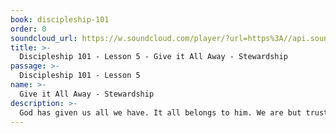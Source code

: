 ```yaml
---
book: discipleship-101
order: 0
soundcloud_url: https://w.soundcloud.com/player/?url=https%3A//api.soundcloud.com/tracks/
title: >-
  Discipleship 101 - Lesson 5 - Give it All Away - Stewardship
passage: >-
  Discipleship 101 - Lesson 5
name: >-
  Give it All Away - Stewardship
description: >-
  God has given us all we have. It all belongs to him. We are but trustees. How shall be use our resources for both our needs, the care of the church and sharing the "good news" of Jesus? From Luke 18, Pastor Art teaches on the importance of stewardship in the Christian life.
---
```


